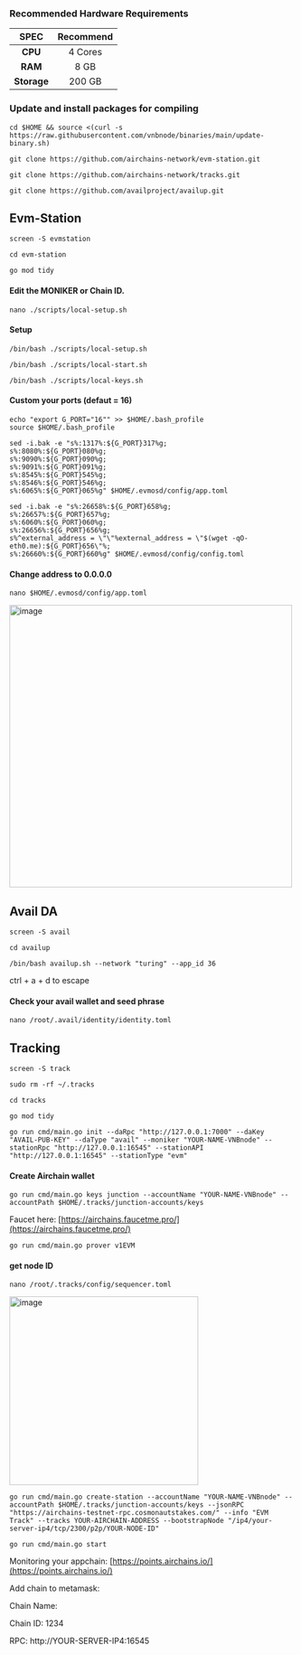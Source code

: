 ### Recommended Hardware Requirements

|   SPEC      |       Recommend          |
| :---------: | :-----------------------:|
|   **CPU**   |        4 Cores           |
|   **RAM**   |        8 GB              |
| **Storage** |        200 GB            |

### Update and install packages for compiling
```
cd $HOME && source <(curl -s https://raw.githubusercontent.com/vnbnode/binaries/main/update-binary.sh)
```
```
git clone https://github.com/airchains-network/evm-station.git
```
```
git clone https://github.com/airchains-network/tracks.git
```
```
git clone https://github.com/availproject/availup.git
```
##  Evm-Station
```
screen -S evmstation
```
```
cd evm-station
```
```
go mod tidy
```
#### Edit the MONIKER or Chain ID.
```
nano ./scripts/local-setup.sh
```
#### Setup
```
/bin/bash ./scripts/local-setup.sh
```
```
/bin/bash ./scripts/local-start.sh
```
```
/bin/bash ./scripts/local-keys.sh
```
#### Custom your ports (defaut = 16)
```
echo "export G_PORT="16"" >> $HOME/.bash_profile
source $HOME/.bash_profile
```
```
sed -i.bak -e "s%:1317%:${G_PORT}317%g;
s%:8080%:${G_PORT}080%g;
s%:9090%:${G_PORT}090%g;
s%:9091%:${G_PORT}091%g;
s%:8545%:${G_PORT}545%g;
s%:8546%:${G_PORT}546%g;
s%:6065%:${G_PORT}065%g" $HOME/.evmosd/config/app.toml
```
```
sed -i.bak -e "s%:26658%:${G_PORT}658%g;
s%:26657%:${G_PORT}657%g;
s%:6060%:${G_PORT}060%g;
s%:26656%:${G_PORT}656%g;
s%^external_address = \"\"%external_address = \"$(wget -qO- eth0.me):${G_PORT}656\"%;
s%:26660%:${G_PORT}660%g" $HOME/.evmosd/config/config.toml
```
#### Change address to 0.0.0.0
```
nano $HOME/.evmosd/config/app.toml
```
<img width="500" alt="image" src="https://github.com/Adamtruong6868/VNBnode-Guides/assets/91002010/ec37b3d4-0b4c-4637-b2b5-964aac2650e6">

## Avail DA
```
screen -S avail
```
```
cd availup
```
```
/bin/bash availup.sh --network "turing" --app_id 36
```
ctrl + a + d to escape
#### Check your avail wallet and seed phrase
```
nano /root/.avail/identity/identity.toml
```

## Tracking
```
screen -S track
```
```
sudo rm -rf ~/.tracks
```
```
cd tracks
```
```
go mod tidy
```
```
go run cmd/main.go init --daRpc "http://127.0.0.1:7000" --daKey "AVAIL-PUB-KEY" --daType "avail" --moniker "YOUR-NAME-VNBnode" --stationRpc "http://127.0.0.1:16545" --stationAPI "http://127.0.0.1:16545" --stationType "evm"
```
#### Create Airchain wallet
```
go run cmd/main.go keys junction --accountName "YOUR-NAME-VNBnode" --accountPath $HOME/.tracks/junction-accounts/keys
```
Faucet here: [https://airchains.faucetme.pro/](https://airchains.faucetme.pro/)
```
go run cmd/main.go prover v1EVM
```
#### get node ID
```
nano /root/.tracks/config/sequencer.toml
```
<img width="334" alt="image" src="https://github.com/vnbnode/VNBnode-Guides/assets/128967122/02b096e8-8fe1-49bf-b328-d3d990624c23">

```
go run cmd/main.go create-station --accountName "YOUR-NAME-VNBnode" --accountPath $HOME/.tracks/junction-accounts/keys --jsonRPC "https://airchains-testnet-rpc.cosmonautstakes.com/" --info "EVM Track" --tracks YOUR-AIRCHAIN-ADDRESS --bootstrapNode "/ip4/your-server-ip4/tcp/2300/p2p/YOUR-NODE-ID"
```
```
go run cmd/main.go start
```
Monitoring your appchain:
[https://points.airchains.io/](https://points.airchains.io/)

Add chain to metamask:

Chain Name:

Chain ID: 1234

RPC: http://YOUR-SERVER-IP4:16545

